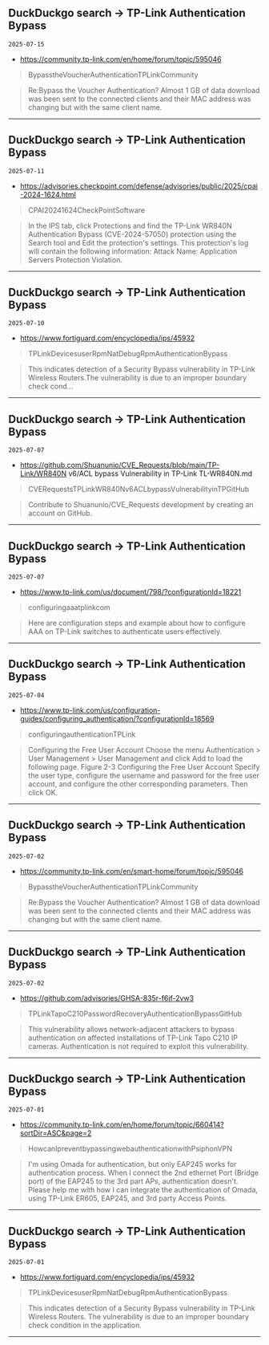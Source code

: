 ## DuckDuckgo search -> TP-Link Authentication Bypass
`2025-07-15`

* https://community.tp-link.com/en/home/forum/topic/595046

<blockquote>
 BypasstheVoucherAuthenticationTPLinkCommunity
</blockquote>
<blockquote>
Re:Bypass the Voucher Authentication? Almost 1 GB of data download was been sent to the connected clients and their MAC address was changing but with the same client name.
</blockquote>

---

## DuckDuckgo search -> TP-Link Authentication Bypass
`2025-07-11`

* https://advisories.checkpoint.com/defense/advisories/public/2025/cpai-2024-1624.html

<blockquote>
 CPAI20241624CheckPointSoftware
</blockquote>
<blockquote>
In the IPS tab, click Protections and find the TP-Link WR840N Authentication Bypass (CVE-2024-57050) protection using the Search tool and Edit the protection's settings. This protection's log will contain the following information: Attack Name: Application Servers Protection Violation.
</blockquote>

---

## DuckDuckgo search -> TP-Link Authentication Bypass
`2025-07-10`

* https://www.fortiguard.com/encyclopedia/ips/45932

<blockquote>
 TPLinkDevicesuserRpmNatDebugRpmAuthenticationBypass
</blockquote>
<blockquote>
This indicates detection of a Security Bypass vulnerability in TP-Link Wireless Routers.The vulnerability is due to an improper boundary check cond...
</blockquote>

---

## DuckDuckgo search -> TP-Link Authentication Bypass
`2025-07-07`

* https://github.com/Shuanunio/CVE_Requests/blob/main/TP-Link/WR840N v6/ACL bypass Vulnerability in TP-Link TL-WR840N.md

<blockquote>
 CVERequestsTPLinkWR840Nv6ACLbypassVulnerabilityinTPGitHub
</blockquote>
<blockquote>
Contribute to Shuanunio/CVE_Requests development by creating an account on GitHub.
</blockquote>

---

## DuckDuckgo search -> TP-Link Authentication Bypass
`2025-07-07`

* https://www.tp-link.com/us/document/798/?configurationId=18221

<blockquote>
 configuringaaatplinkcom
</blockquote>
<blockquote>
Here are configuration steps and example about how to configure AAA on TP-Link switches to authenticate users effectively.
</blockquote>

---

## DuckDuckgo search -> TP-Link Authentication Bypass
`2025-07-04`

* https://www.tp-link.com/us/configuration-guides/configuring_authentication/?configurationId=18569

<blockquote>
 configuringauthenticationTPLink
</blockquote>
<blockquote>
Configuring the Free User Account Choose the menu Authentication &gt; User Management &gt; User Management and click Add to load the following page. Figure 2-3 Configuring the Free User Account Specify the user type, configure the username and password for the free user account, and configure the other corresponding parameters. Then click OK.
</blockquote>

---

## DuckDuckgo search -> TP-Link Authentication Bypass
`2025-07-02`

* https://community.tp-link.com/en/smart-home/forum/topic/595046

<blockquote>
 BypasstheVoucherAuthenticationTPLinkCommunity
</blockquote>
<blockquote>
Re:Bypass the Voucher Authentication? Almost 1 GB of data download was been sent to the connected clients and their MAC address was changing but with the same client name.
</blockquote>

---

## DuckDuckgo search -> TP-Link Authentication Bypass
`2025-07-02`

* https://github.com/advisories/GHSA-835r-f6jf-2vw3

<blockquote>
 TPLinkTapoC210PasswordRecoveryAuthenticationBypassGitHub
</blockquote>
<blockquote>
This vulnerability allows network-adjacent attackers to bypass authentication on affected installations of TP-Link Tapo C210 IP cameras. Authentication is not required to exploit this vulnerability.
</blockquote>

---

## DuckDuckgo search -> TP-Link Authentication Bypass
`2025-07-01`

* https://community.tp-link.com/en/home/forum/topic/660414?sortDir=ASC&page=2

<blockquote>
 HowcanIpreventbypassingwebauthenticationwithPsiphonVPN
</blockquote>
<blockquote>
I'm using Omada for authentication, but only EAP245 works for authentication process. When I connect the 2nd ethernet Port (Bridge port) of the EAP245 to the 3rd part APs, authentication doesn't. Please help me with how I can integrate the authentication of Omada, using TP-Link ER605, EAP245, and 3rd party Access Points.
</blockquote>

---

## DuckDuckgo search -> TP-Link Authentication Bypass
`2025-07-01`

* https://www.fortiguard.com/encyclopedia/ips/45932

<blockquote>
 TPLinkDevicesuserRpmNatDebugRpmAuthenticationBypass
</blockquote>
<blockquote>
This indicates detection of a Security Bypass vulnerability in TP-Link Wireless Routers. The vulnerability is due to an improper boundary check condition in the application.
</blockquote>

---

